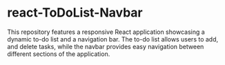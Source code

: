 # react-ToDoList-Navbar
This repository features a responsive React application showcasing a dynamic to-do list and a navigation bar. The to-do list allows users to add, and delete tasks, while the navbar provides easy navigation between different sections of the application. 

